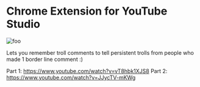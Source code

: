 # Chrome Extension for YouTube Studio

![foo](screenshot.png 'Youtube Moderator')

Lets you remember troll comments to tell persistent trolls from people who made 1 border line comment :)

Part 1: https://www.youtube.com/watch?v=vT8hbk1XJS8
Part 2: https://www.youtube.com/watch?v=JJycTV-mKWg
